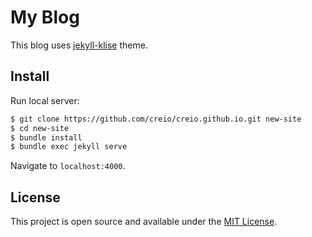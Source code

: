 # My Blog

This blog uses <a href="https://github.com/piharpi/jekyll-klise" target="_blank" rel="noopener">jekyll-klise</a> theme.

## Install

Run local server:

```bash
$ git clone https://github.com/creio/creio.github.io.git new-site
$ cd new-site
$ bundle install
$ bundle exec jekyll serve
```

Navigate to `localhost:4000`.

## License

This project is open source and available under the [MIT License](LICENSE).

